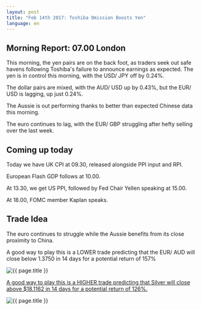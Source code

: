 ```yaml
---
layout: post
title: "Feb 14th 2017: Toshiba Omission Boosts Yen"
language: en
---
```

## Morning Report: 07.00 London

This morning, the yen pairs are on the back foot, as traders seek out safe havens following Toshiba's failure to announce earnings as expected. The yen is in control this morning, with the USD/ JPY off by 0.24%.

The dollar pairs are mixed, with the AUD/ USD up by 0.43%, but the EUR/ USD is lagging, up just 0.24%. 

The Aussie is out performing thanks to better than expected Chinese data this morning. 

The euro continues to lag, with the EUR/ GBP struggling after hefty selling over the last week.

## Coming up today

Today we have UK CPI at 09.30, released alongside PPI input and RPI. 

European Flash GDP follows at 10.00. 

At 13.30, we get US PPI, followed by Fed Chair Yellen speaking at 15.00. 

At 18.00, FOMC member Kaplan speaks.

## Trade Idea

The euro continues to struggle while the Aussie benefits from its close proximity to China. 

A good way to play this is a LOWER trade predicting that the EUR/ AUD will close below 1.3750 in 14 days for a potential return of 157%

<img class="post-image" src="{{ site.url }}/images/2017-02-14_07-48-16.jpg" alt="{{ page.title }}">

<a href="http://%LINK%%?currency=GBP&amp;market=metals&amp;duration_amount=14&amp;duration_units=d&amp;amount=10&amp;amount_type=payout&amp;expiry_type=duration&amp;underlying=frxXAGUSD&amp;formname=higherlower&amp;barrier=18.1162">A good way to play this is a HIGHER trade predicting that Silver will close above $18.1162 in 14 days for a potential return of 126%.</a>

<img class="post-image" src="{{ site.url }}/images/2017-02-14_07-49-31.jpg" alt="{{ page.title }}">